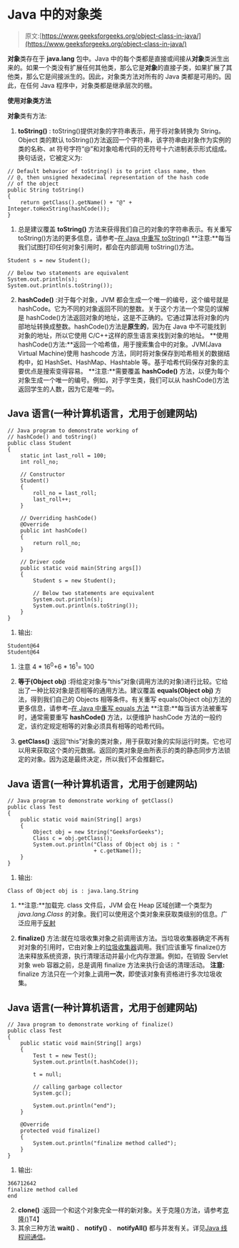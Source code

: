 # Java 中的对象类

> 原文:[https://www.geeksforgeeks.org/object-class-in-java/](https://www.geeksforgeeks.org/object-class-in-java/)

**对象**类存在于 **java.lang** 包中。Java 中的每个类都是直接或间接从**对象**类派生出来的。如果一个类没有扩展任何其他类，那么它是**对象**的直接子类，如果扩展了其他类，那么它是间接派生的。因此，对象类方法对所有的 Java 类都是可用的。因此，在任何 Java 程序中，对象类都是继承层次的根。

**使用对象类方法**

**对象**类有方法:

1.  **toString()** : toString()提供对象的字符串表示，用于将对象转换为 String。Object 类的默认 toString()方法返回一个字符串，该字符串由对象作为实例的类的名称、at 符号字符“@”和对象哈希代码的无符号十六进制表示形式组成。换句话说，它被定义为:

```
// Default behavior of toString() is to print class name, then
// @, then unsigned hexadecimal representation of the hash code
// of the object
public String toString()
{
    return getClass().getName() + "@" + Integer.toHexString(hashCode());
}
```

1.  总是建议覆盖 **toString()** 方法来获得我们自己的对象的字符串表示。有关重写 toString()方法的更多信息，请参考–[在 Java 中重写 toString()](https://www.geeksforgeeks.org/overriding-tostring-method-in-java/)
    **注意:**每当我们试图打印任何对象引用时，都会在内部调用 toString()方法。

```
Student s = new Student();

// Below two statements are equivalent
System.out.println(s);
System.out.println(s.toString());
```

2.  **hashCode()** :对于每个对象，JVM 都会生成一个唯一的编号，这个编号就是 hashCode。它为不同的对象返回不同的整数。关于这个方法一个常见的误解是 hashCode()方法返回对象的地址，这是不正确的。它通过算法将对象的内部地址转换成整数。hashCode()方法是**原生的**，因为在 Java 中不可能找到对象的地址，所以它使用 C/C++这样的原生语言来找到对象的地址。
    **使用 hashCode()方法:**返回一个哈希值，用于搜索集合中的对象。JVM(Java Virtual Machine)使用 hashcode 方法，同时将对象保存到哈希相关的数据结构中，如 HashSet、HashMap、Hashtable 等。基于哈希代码保存对象的主要优点是搜索变得容易。
    **注意:**需要覆盖 **hashCode()** 方法，以便为每个对象生成一个唯一的编号。例如，对于学生类，我们可以从 hashCode()方法返回学生的人数，因为它是唯一的。

## Java 语言(一种计算机语言，尤用于创建网站)

```
// Java program to demonstrate working of
// hashCode() and toString()
public class Student
{
    static int last_roll = 100;
    int roll_no;

    // Constructor
    Student()
    {
        roll_no = last_roll;
        last_roll++;
    }

    // Overriding hashCode()
    @Override
    public int hashCode()
    {
        return roll_no;
    }

    // Driver code
    public static void main(String args[])
    {
        Student s = new Student();

        // Below two statements are equivalent
        System.out.println(s);
        System.out.println(s.toString());
    }
}
```

1.  输出:

```
Student@64
Student@64
```

1.  注意 4 * 16<sup>0</sup>+6 * 16<sup>1</sup>= 100

2.  **等于(Object obj)** :将给定对象与“this”对象(调用方法的对象)进行比较。它给出了一种比较对象是否相等的通用方法。建议覆盖 **equals(Object obj)** 方法，得到我们自己的 Objects 相等条件。有关重写 equals(Object obj)方法的更多信息，请参考–[在 Java 中重写 equals 方法](https://www.geeksforgeeks.org/overriding-equals-method-in-java/)
    **注意:**每当该方法被重写时，通常需要重写 **hashCode()** 方法，以便维护 hashCode 方法的一般约定，该约定规定相等的对象必须具有相等的哈希代码。

3.  **getClass()** :返回“this”对象的类对象，用于获取对象的实际运行时类。它也可以用来获取这个类的元数据。返回的类对象是由所表示的类的静态同步方法锁定的对象。因为这是最终决定，所以我们不会推翻它。

## Java 语言(一种计算机语言，尤用于创建网站)

```
// Java program to demonstrate working of getClass()
public class Test
{
    public static void main(String[] args)
    {
        Object obj = new String("GeeksForGeeks");
        Class c = obj.getClass();
        System.out.println("Class of Object obj is : "
                           + c.getName());
    }
}
```

1.  输出:

```
Class of Object obj is : java.lang.String
```

1.  **注意:**加载完. class 文件后，JVM 会在 Heap 区域创建一个类型为 *java.lang.Class* 的对象。我们可以使用这个类对象来获取类级别的信息。广泛应用于[反射](https://www.geeksforgeeks.org/reflection-in-java/)

2.  **finalize()** 方法:就在垃圾收集对象之前调用该方法。当垃圾收集器确定不再有对对象的引用时，它由对象上的[垃圾收集器](https://www.geeksforgeeks.org/garbage-collection-java/)调用。我们应该重写 finalize()方法来释放系统资源，执行清理活动并最小化内存泄漏。例如，在销毁 Servlet 对象 web 容器之前，总是调用 finalize 方法来执行会话的清理活动。
    **注意:** finalize 方法只在一个对象上调用**一次**，即使该对象有资格进行多次垃圾收集。

## Java 语言(一种计算机语言，尤用于创建网站)

```
// Java program to demonstrate working of finalize()
public class Test
{
    public static void main(String[] args)
    {
        Test t = new Test();
        System.out.println(t.hashCode());

        t = null;

        // calling garbage collector
        System.gc();

        System.out.println("end");
    }

    @Override
    protected void finalize()
    {
        System.out.println("finalize method called");
    }
}
```

1.  输出:

```
366712642
finalize method called
end
```

2.  **clone()** :返回一个和这个对象完全一样的新对象。关于克隆()方法，请参考[克隆()](https://www.geeksforgeeks.org/clone-method-in-java-2/)T4】
3.  其余三种方法 **wait()** 、 **notify()** 、 **notifyAll()** 都与并发有关。详见[Java 线程间通信](https://www.geeksforgeeks.org/inter-thread-communication-java/)。